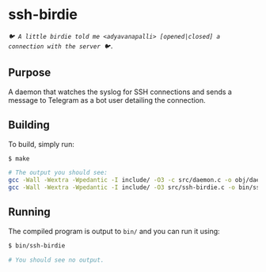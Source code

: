 # ssh-birdie

_`🐦 A little birdie told me <adyavanapalli> [opened|closed] a connection with the server 🐦.`_

## Purpose

A daemon that watches the syslog for SSH connections and sends a message to
Telegram as a bot user detailing the connection.

## Building

To build, simply run:

```bash
$ make

# The output you should see:
gcc -Wall -Wextra -Wpedantic -I include/ -O3 -c src/daemon.c -o obj/daemon.o
gcc -Wall -Wextra -Wpedantic -I include/ -O3 src/ssh-birdie.c -o bin/ssh-birdie obj/daemon.o
```

## Running

The compiled program is output to `bin/` and you can run it using:

```bash
$ bin/ssh-birdie

# You should see no output.
```
